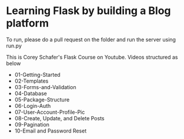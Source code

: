 # Learning Flask by building a Blog platform

To run, please do a pull request on the folder and run the server using run.py 

This is Corey Schafer's Flask Course on Youtube. Videos structured as below

* 01-Getting-Started
* 02-Templates
* 03-Forms-and-Validation
* 04-Database
* 05-Package-Structure
* 06-Login-Auth
* 07-User-Account-Profile-Pic
* 08-Create, Update, and Delete Posts
* 09-Pagination
* 10-Email and Password Reset
